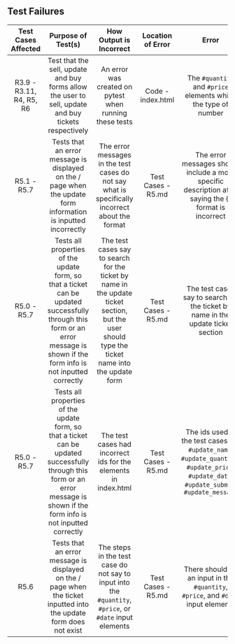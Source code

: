 ## Test Failures

| Test Cases Affected | Purpose of Test(s) | How Output is Incorrect | Location of Error | Error | Fix |
|:-------------------:|:------------------:|:-----------------------:|:-----------------:|:-----:|:---:|
| R3.9 - R3.11, R4, R5, R6 | Test that the sell, update and buy forms allow the user to sell, update and buy tickets respectively | An error was created on pytest when running these tests | Code - index.html | The `#quantity` and `#price` elements which the type of number | Remove the type from both of these elements |
| R5.1 - R5.7 | Tests that an error message is displayed on the / page when the update form information is inputted incorrectly | The error messages in the test cases do not say what is specifically incorrect about the format | Test Cases - R5.md | The error messages should include a more specific description after saying the {} format is incorrect | In the error messages, after {} format is incorrect, add a more specific description of the error |
| R5.0 - R5.7 | Tests all properties of the update form, so that a ticket can be updated successfully through this form or an error message is shown if the form info is not inputted correctly | The test cases say to search for the ticket by name in the update ticket section, but the user should type the ticket name into the update form | Test Cases - R5.md | The test cases say to search for the ticket by name in the update ticket section | Remove the line "search for test_ticket by name in the update ticket section" | 
| R5.0 - R5.7 | Tests all properties of the update form, so that a ticket can be updated successfully through this form or an error message is shown if the form info is not inputted correctly | The test cases had incorrect ids for the elements in index.html | Test Cases - R5.md | The ids used in the test cases are `#update_name`, `#update_quantity`, `#update_price`, `#update_date`, `#update_submit`, `#update_message` | Changed the ids to `#name`, `#quantity`, `#price`, `#date`, `input[type="submit"]`, `#message` respectively |
| R5.6 | Tests that an error message is displayed on the / page when the ticket inputted into the update form does not exist | The steps in the test case do not say to input into the `#quantity`, `#price`, or `#date` input elements | Test Cases - R5.md | There should be an input in the `#quantity`, `#price`, and `#date` input elements | Add steps to input test_ticket's information into the `#quantity`, `#price`, and `#date` input elements |